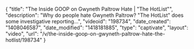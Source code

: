 {
    "title": "The Inside GOOP on Gwyneth Paltrow Hate | \"The HotList\"",
    "description": "Why do people hate Gwyneth Paltrow? \"The HotList\" does some investigative reporting...",
    "videoid": "198734",
    "date_created": "1408046587",
    "date_modified": "1418181885",
    "type": "captivate",
    "layout": "video",
    "url": "\/v\/the-inside-goop-on-gwyneth-paltrow-hate-the-hotlist\/198734"
}
